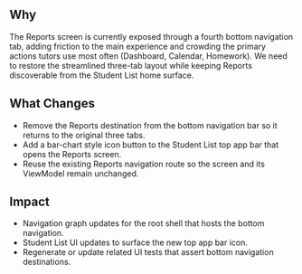 ## Why
The Reports screen is currently exposed through a fourth bottom navigation tab, adding friction to the main experience and crowding the primary actions tutors use most often (Dashboard, Calendar, Homework). We need to restore the streamlined three-tab layout while keeping Reports discoverable from the Student List home surface.

## What Changes
- Remove the Reports destination from the bottom navigation bar so it returns to the original three tabs.
- Add a bar-chart style icon button to the Student List top app bar that opens the Reports screen.
- Reuse the existing Reports navigation route so the screen and its ViewModel remain unchanged.

## Impact
- Navigation graph updates for the root shell that hosts the bottom navigation.
- Student List UI updates to surface the new top app bar icon.
- Regenerate or update related UI tests that assert bottom navigation destinations.
